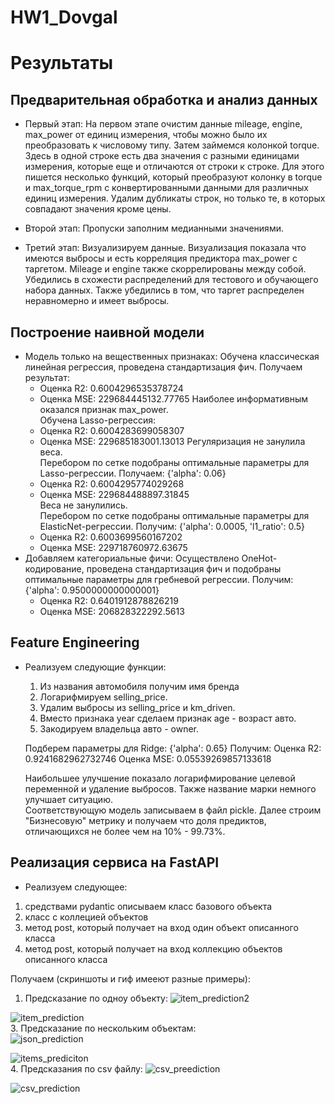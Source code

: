 # HW1_Dovgal

# Результаты
## Предварительная обработка и анализ данных
* Первый этап:
    На первом этапе очистим данные mileage, engine, max_power от единиц измерения, чтобы можно было их преобразовать к числовому типу.
   Затем займемся колонкой torque. Здесь в одной строке есть два значения с разными единицами измерения, которые еще и отличаются от строки к строке. Для этого пишется несколько функций, который преобразуют колонку в torque и max_torque_rpm  с конвертированными данными для различных единиц измерения.
  Удалим дубликаты строк, но только те, в которых совпадают значения кроме цены.

* Второй этап:
    Пропуски заполним медианными значениями.

* Третий этап:
    Визуализируем данные. Визуализация показала что имеются выбросы и есть корреляция предиктора max_power с таргетом. Mileage и engine также скоррелированы между собой. Убедились в схожести распределений для тестового и обучающего набора данных.
  Также убедились в том, что таргет распределен неравномерно и имеет выбросы.

## Построение наивной модели
* Модель только на вещественных признаках:
    Обучена классическая линейная регрессия, проведена стандартизация фич. Получаем результат:
    * Оценка R2: 0.6004296535378724
    * Оценка MSE: 229684445132.77765
    Наиболее информативным оказался признак max_power.  
    Обучена Lasso-регрессия:
    * Оценка R2: 0.6004283699058307
    * Оценка MSE: 229685183001.13013
    Регуляризация не занулила веса.  
    Перебором по сетке подобраны оптимальные параметры для Lasso-регрессии.
    Получаем: {'alpha': 0.06}  
    * Оценка R2: 0.6004295774029268
    * Оценка MSE: 229684488897.31845  
    Веса не занулились.  
    Перебором по сетке подобраны оптимальные параметры для ElasticNet-регрессии.
    Получим: {'alpha': 0.0005, 'l1_ratio': 0.5}    
    * Оценка R2: 0.6003699560167202  
    * Оценка MSE: 229718760972.63675  
 * Добавляем категориальные фичи:
    Осуществлено OneHot-кодирование, проведена стандартизация фич и подобраны оптимальные параметры для гребневой регрессии.
    Получим:{'alpha': 0.9500000000000001}    
    * Оценка R2: 0.6401912878826219  
    * Оценка MSE: 206828322292.5613

## Feature Engineering
* Реализуем следующие функции:
    1. Из названия автомобиля получим имя бренда
    2. Логарифмируем selling_price.
    3. Удалим выбросы из selling_price и km_driven.
    4. Вместо признака year сделаем признак age - возраст авто.
    5. Закодируем владельца авто - owner.
    
    Подберем параметры для Ridge: {'alpha': 0.65}
    Получим:
    Оценка R2: 0.9241682962732746
    Оценка MSE: 0.05539269857133618
    
    Наибольшее улучшение показало логарифмирование целевой переменной и удаление выбросов. Также название марки немного улучшает ситуацию.  
  Соответствующую модель записываем в файл pickle.
    Далее строим "Бизнесовую" метрику и получаем что доля предиктов, отличающихся не более чем на 10% - 99.73%. 

## Реализация сервиса на FastAPI
* Реализуем следующее:
1. средствами pydantic описываем класс базового объекта
2. класс с коллецией объектов
3. метод post, который получает на вход один объект описанного класса
4. метод post, который получает на вход коллекцию объектов описанного класса

Получаем (скриншоты и гиф имееют разные примеры):  
1. Предсказание по одноу объекту:
      ![item_prediction2](https://github.com/boisterous-cat/hw1_regression_with_inference_Dovgal/assets/93883573/e8af628f-a205-46f5-94e2-2be8ef698769)  

![item_prediction](https://github.com/boisterous-cat/hw1_regression_with_inference_Dovgal/assets/93883573/fd166c54-72cf-4575-9ef7-8f273a902ba5)  
3. Предсказание по нескольким объектам:  
  ![json_prediction](https://github.com/boisterous-cat/hw1_regression_with_inference_Dovgal/assets/93883573/ef901710-2a4b-497e-9ed8-734dd68f115d)

   ![items_prediciton](https://github.com/boisterous-cat/hw1_regression_with_inference_Dovgal/assets/93883573/d4953673-5535-4c44-af4c-6f81c6c44033)  
4. Предсказания по csv файлу:
     ![csv_preediction](https://github.com/boisterous-cat/hw1_regression_with_inference_Dovgal/assets/93883573/655fec10-478f-44b3-9c8a-db1085d23df5)

   ![csv_prediction](https://github.com/boisterous-cat/hw1_regression_with_inference_Dovgal/assets/93883573/f65a196a-671d-4e98-850e-5f69aaf2c3e4)



